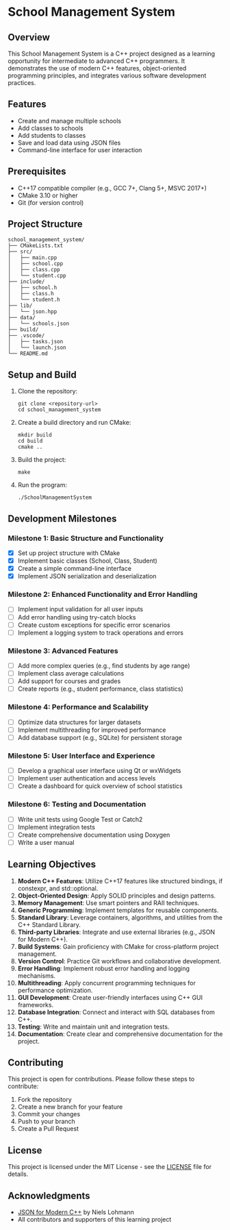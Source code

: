 # School Management System

## Overview

This School Management System is a C++ project designed as a learning opportunity for intermediate to advanced C++ programmers. It demonstrates the use of modern C++ features, object-oriented programming principles, and integrates various software development practices.

## Features

- Create and manage multiple schools
- Add classes to schools
- Add students to classes
- Save and load data using JSON files
- Command-line interface for user interaction

## Prerequisites

- C++17 compatible compiler (e.g., GCC 7+, Clang 5+, MSVC 2017+)
- CMake 3.10 or higher
- Git (for version control)

## Project Structure

```
school_management_system/
├── CMakeLists.txt
├── src/
│   ├── main.cpp
│   ├── school.cpp
│   ├── class.cpp
│   └── student.cpp
├── include/
│   ├── school.h
│   ├── class.h
│   └── student.h
├── lib/
│   └── json.hpp
├── data/
│   └── schools.json
├── build/
├── .vscode/
│   ├── tasks.json
│   └── launch.json
└── README.md
```

## Setup and Build

1. Clone the repository:

   ```
   git clone <repository-url>
   cd school_management_system
   ```

2. Create a build directory and run CMake:

   ```
   mkdir build
   cd build
   cmake ..
   ```

3. Build the project:

   ```
   make
   ```

4. Run the program:
   ```
   ./SchoolManagementSystem
   ```

## Development Milestones

### Milestone 1: Basic Structure and Functionality

- [x] Set up project structure with CMake
- [x] Implement basic classes (School, Class, Student)
- [x] Create a simple command-line interface
- [x] Implement JSON serialization and deserialization

### Milestone 2: Enhanced Functionality and Error Handling

- [ ] Implement input validation for all user inputs
- [ ] Add error handling using try-catch blocks
- [ ] Create custom exceptions for specific error scenarios
- [ ] Implement a logging system to track operations and errors

### Milestone 3: Advanced Features

- [ ] Add more complex queries (e.g., find students by age range)
- [ ] Implement class average calculations
- [ ] Add support for courses and grades
- [ ] Create reports (e.g., student performance, class statistics)

### Milestone 4: Performance and Scalability

- [ ] Optimize data structures for larger datasets
- [ ] Implement multithreading for improved performance
- [ ] Add database support (e.g., SQLite) for persistent storage

### Milestone 5: User Interface and Experience

- [ ] Develop a graphical user interface using Qt or wxWidgets
- [ ] Implement user authentication and access levels
- [ ] Create a dashboard for quick overview of school statistics

### Milestone 6: Testing and Documentation

- [ ] Write unit tests using Google Test or Catch2
- [ ] Implement integration tests
- [ ] Create comprehensive documentation using Doxygen
- [ ] Write a user manual

## Learning Objectives

1. **Modern C++ Features**: Utilize C++17 features like structured bindings, if constexpr, and std::optional.
2. **Object-Oriented Design**: Apply SOLID principles and design patterns.
3. **Memory Management**: Use smart pointers and RAII techniques.
4. **Generic Programming**: Implement templates for reusable components.
5. **Standard Library**: Leverage containers, algorithms, and utilities from the C++ Standard Library.
6. **Third-party Libraries**: Integrate and use external libraries (e.g., JSON for Modern C++).
7. **Build Systems**: Gain proficiency with CMake for cross-platform project management.
8. **Version Control**: Practice Git workflows and collaborative development.
9. **Error Handling**: Implement robust error handling and logging mechanisms.
10. **Multithreading**: Apply concurrent programming techniques for performance optimization.
11. **GUI Development**: Create user-friendly interfaces using C++ GUI frameworks.
12. **Database Integration**: Connect and interact with SQL databases from C++.
13. **Testing**: Write and maintain unit and integration tests.
14. **Documentation**: Create clear and comprehensive documentation for the project.

## Contributing

This project is open for contributions. Please follow these steps to contribute:

1. Fork the repository
2. Create a new branch for your feature
3. Commit your changes
4. Push to your branch
5. Create a Pull Request

## License

This project is licensed under the MIT License - see the [LICENSE](LICENSE) file for details.

## Acknowledgments

- [JSON for Modern C++](https://github.com/nlohmann/json) by Niels Lohmann
- All contributors and supporters of this learning project
